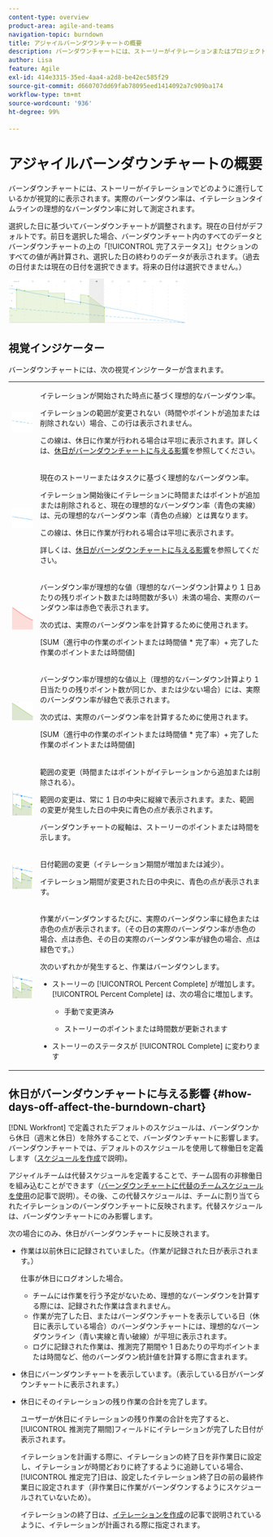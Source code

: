```yaml
---
content-type: overview
product-area: agile-and-teams
navigation-topic: burndown
title: アジャイルバーンダウンチャートの概要
description: バーンダウンチャートには、ストーリーがイテレーションまたはプロジェクトでどのように進行しているかが視覚的に表示されます。実際のバーンダウン率は、イテレーションまたはプロジェクトタイムラインの理想的なバーンダウン率に対して測定されます。
author: Lisa
feature: Agile
exl-id: 414e3315-35ed-4aa4-a2d8-be42ec585f29
source-git-commit: d660707dd69fab78095eed1414092a7c909ba174
workflow-type: tm+mt
source-wordcount: '936'
ht-degree: 99%

---
```


# アジャイルバーンダウンチャートの概要

バーンダウンチャートには、ストーリーがイテレーションでどのように進行しているかが視覚的に表示されます。実際のバーンダウン率は、イテレーションタイムラインの理想的なバーンダウン率に対して測定されます。

選択した日に基づいてバーンダウンチャートが調整されます。現在の日付がデフォルトです。前日を選択した場合、バーンダウンチャート内のすべてのデータとバーンダウンチャートの上の「[!UICONTROL 完了ステータス]」セクションのすべての値が再計算され、選択した日の終わりのデータが表示されます。（過去の日付または現在の日付を選択できます。将来の日付は選択できません。）

![](assets/agile-iteration-burndown-350x88.png)

## 視覚インジケーター

バーンダウンチャートには、次の視覚インジケーターが含まれます。

<table style="table-layout:auto"> 
 <col> 
 <col> 
 <tbody> 
  <tr> 
   <td role="rowheader"> <img src="assets/agile-iteration-burndown-dottedblue.png" alt=""> </td> 
   <td> <p>イテレーションが開始された時点に基づく理想的なバーンダウン率。</p> <p>イテレーションの範囲が変更されない（時間やポイントが追加または削除されない）場合、この行は表示されません。</p> <p>この線は、休日に作業が行われる場合は平坦に表示されます。詳しくは、<a title="アジャイルバーンダウンチャートの使用" href="#how-days-off-affect-the-burndown-chart" class="MCXref xref">休日がバーンダウンチャートに与える影響</a>を参照してください。</p> </td> 
  </tr> 
  <tr> 
   <td role="rowheader"> <img src="assets/agile-iteration-burndown-solidblue.png" alt=""> </td> 
   <td> <p>現在のストーリーまたはタスクに基づく理想的なバーンダウン率。</p> <p>イテレーション開始後にイテレーションに時間またはポイントが追加または削除されると、現在の理想的なバーンダウン率（青色の実線）は、元の理想的なバーンダウン率（青色の点線）とは異なります。</p> <p>この線は、休日に作業が行われる場合は平坦に表示されます。</p> <p>詳しくは、<a title="アジャイルバーンダウンチャートの使用" href="#how-days-off-affect-the-burndown-chart" class="MCXref xref">休日がバーンダウンチャートに与える影響</a>を参照してください。</p> </td> 
  </tr> 
  <tr> 
   <td role="rowheader"> <img src="assets/agile-iteration-burndown-red.png" alt=""> </td> 
   <td> <p>バーンダウン率が理想的な値（理想的なバーンダウン計算より 1 日あたりの残りポイント数または時間数が多い）未満の場合、実際のバーンダウン率は赤色で表示されます。</p> <p>次の式は、実際のバーンダウン率を計算するために使用されます。</p> <p>[SUM（進行中の作業のポイントまたは時間値 * 完了率）+ 完了した作業のポイントまたは時間値]</p> </td> 
  </tr> 
  <tr> 
   <td role="rowheader"> <img src="assets/agile-iteration-burndown-green.png" alt=""> </td> 
   <td> <p>バーンダウン率が理想的な値以上（理想的なバーンダウン計算より 1 日当たりの残りポイント数が同じか、または少ない場合）には、実際のバーンダウン率が緑色で表示されます。</p> <p>次の式は、実際のバーンダウン率を計算するために使用されます。</p> <p>[SUM（進行中の作業のポイントまたは時間値 * 完了率）+ 完了した作業のポイントまたは時間値]</p> </td> 
  </tr> 
  <tr> 
   <td role="rowheader"> <img src="assets/agile-iteration-burndown-scope.png" alt=""> </td> 
   <td> <p>範囲の変更（時間またはポイントがイテレーションから追加または削除される）。</p> <p>範囲の変更は、常に 1 日の中央に縦線で表示されます。また、範囲の変更が発生した日の中央に青色の点が表示されます。</p> <p>バーンダウンチャートの縦軸は、ストーリーのポイントまたは時間を示します。</p> </td> 
  </tr> 
  <tr> 
   <td role="rowheader"> <img src="assets/agile-iteration-burndown-scope.png" alt=""> </td> 
   <td> <p>日付範囲の変更（イテレーション期間が増加または減少）。</p> <p>イテレーション期間が変更された日の中央に、青色の点が表示されます。</p> </td> 
  </tr> 
  <tr> 
   <td role="rowheader"> <img src="assets/agile-iteration-burndown-scope.png" alt=""> </td> 
   <td> <p>作業がバーンダウンするたびに、実際のバーンダウン率に緑色または赤色の点が表示されます。（その日の実際のバーンダウン率が赤色の場合、点は赤色、その日の実際のバーンダウン率が緑色の場合、点は緑色です。）</p> <p>次のいずれかが発生すると、作業はバーンダウンします。</p> 
    <ul> 
     <li> ストーリーの [!UICONTROL Percent Complete] が増加します。<br>[!UICONTROL Percent Complete] は、次の場合に増加します。 
      <ul> 
       <li> <p>手動で変更済み</p> </li> 
       <li> <p>ストーリーのポイントまたは時間数が更新されます</p> </li> 
      </ul></li>  
     <li>ストーリーのステータスが [!UICONTROL Complete] に変わります</li> 
    </ul> </td> 
  </tr> 
 </tbody> 
</table>

## 休日がバーンダウンチャートに与える影響 {#how-days-off-affect-the-burndown-chart}

[!DNL Workfront] で定義されたデフォルトのスケジュールは、バーンダウンから休日（週末と休日）を除外することで、バーンダウンチャートに影響します。バーンダウンチャートでは、デフォルトのスケジュールを使用して稼働日を定義します（[スケジュールを作成](../../../administration-and-setup/set-up-workfront/configure-timesheets-schedules/create-schedules.md)で説明)。

アジャイルチームは代替スケジュールを定義することで、チーム固有の非稼働日を組み込むことができます（[バーンダウンチャートに代替のチームスケジュールを使用](../../../agile/use-scrum-in-an-agile-team/burndown/use-alt-team-schedule-burndown-charts.md)の記事で説明）。その後、この代替スケジュールは、チームに割り当てられたイテレーションのバーンダウンチャートに反映されます。代替スケジュールは、バーンダウンチャートにのみ影響します。

次の場合にのみ、休日がバーンダウンチャートに反映されます。

* 作業は以前休日に記録されていました。（作業が記録された日が表示されます。）

  仕事が休日にログオンした場合。

   * チームには作業を行う予定がないため、理想的なバーンダウンを計算する際には、記録された作業は含まれません。
   * 作業が完了した日、またはバーンダウンチャートを表示している日（休日に表示している場合）のバーンダウンチャートには、理想的なバーンダウンライン（青い実線と青い破線）が平坦に表示されます。
   * ログに記録された作業は、推測完了期間や 1 日あたりの平均ポイントまたは時間など、他のバーンダウン統計値を計算する際に含まれます。

* 休日にバーンダウンチャートを表示しています。（表示している日がバーンダウンチャートに表示されます。）
* 休日にそのイテレーションの残り作業の合計を完了します。

  ユーザーが休日にイテレーションの残り作業の合計を完了すると、[!UICONTROL 推測完了期間]フィールドにイテレーションが完了した日付が表示されます。

  イテレーションを計画する際に、イテレーションの終了日を非作業日に設定し、イテレーションが時間どおりに終了するように追跡している場合、[!UICONTROL 推定完了]日は、設定したイテレーション終了日の前の最終作業日に設定されます（非作業日に作業がバーンダウンするようにスケジュールされていないため）。

  イテレーションの終了日は、[イテレーションを作成](../../../agile/use-scrum-in-an-agile-team/iterations/create-an-iteration.md)の記事で説明されているように、イテレーションが計画される際に指定されます。
